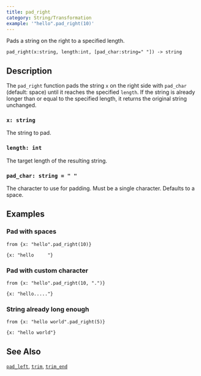 ```yaml
---
title: pad_right
category: String/Transformation
example: '"hello".pad_right(10)'
---
```


Pads a string on the right to a specified length.

```tql
pad_right(x:string, length:int, [pad_char:string=" "]) -> string
```

## Description

The `pad_right` function pads the string `x` on the right side with `pad_char` 
(default: space) until it reaches the specified `length`. If the string is 
already longer than or equal to the specified length, it returns the original 
string unchanged.

### `x: string`

The string to pad.

### `length: int`

The target length of the resulting string.

### `pad_char: string = " "`

The character to use for padding. Must be a single character. Defaults to a space.

## Examples

### Pad with spaces

```tql
from {x: "hello".pad_right(10)}
```

```tql
{x: "hello     "}
```

### Pad with custom character

```tql
from {x: "hello".pad_right(10, ".")}
```

```tql
{x: "hello....."}
```

### String already long enough

```tql
from {x: "hello world".pad_right(5)}
```

```tql
{x: "hello world"}
```

## See Also

[`pad_left`](/reference/functions/pad_left),
[`trim`](/reference/functions/trim),
[`trim_end`](/reference/functions/trim_end)